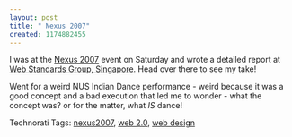 ```yaml
--- 
layout: post
title: " Nexus 2007"
created: 1174882455
---
```

I was at the <a href="http://nexus2007.com">Nexus 2007</a> event on Saturday and wrote a detailed report at <a href="http://websg.org/archives/2007/03/nexus_2007.php">Web Standards Group, Singapore</a>. Head over there to see my take! 

Went for a weird NUS Indian Dance performance - weird because it was a good concept and a bad execution that led me to wonder - what the concept was? or for the matter, what <i>IS</i> dance! 

Technorati Tags: <a class="performancingtags" href="http://technorati.com/tag/nexus2007" rel="tag">nexus2007</a>, <a class="performancingtags" href="http://technorati.com/tag/web 2.0" rel="tag">web 2.0</a>, <a class="performancingtags" href="http://technorati.com/tag/web design" rel="tag">web design</a>
